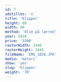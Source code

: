 ```yaml
---
id: 7
udstilles: 'x'
title: 'Klipper'
height: 60
width: 60
method: 'Olie på lærred'
year: 2010
price: '3200'
rasterWidth: 2440
rasterHeight: 2445
fileName: 'IMG_1826.JPG'
medie: 'maleri'
show: 'yes'
slug: 'klipper'
weight: '70'
---
```

